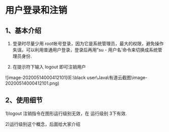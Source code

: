 #  **用户登录和注销**

 

## 1、基本介绍

 

1) 登录时尽量少用 root帐号登录，因为它是系统管理员，最大的权限，避免操作失误。可以利用普通用户登录，登录后再用”su - 用户名’命令来切换成系统管理员身份.

 

2) 在提示符下输入 logout 即可注销用户

![image-20200514000412101](E:\black user\Java\有道云截图\image-20200514000412101.png)



## 2、使用细节

 

1)logout 注销指令在图形运行级别无效，在 运行级别 3下有效.

 

2)运行级别这个概念，后面给大家介绍